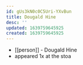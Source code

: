 ```yaml
---
id: gUs3kN0c0C5Uri-YXvBun
title: Dougald Hine
desc: ''
updated: 1639759645925
created: 1639759645925
---
```



- [[person]] - Dougald Hine
- appeared 1x at the stoa
